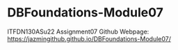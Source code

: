 # DBFoundations-Module07
ITFDN130ASu22 Assignment07
Github Webpage: https://jazmingithub.github.io/DBFoundations-Module07/
